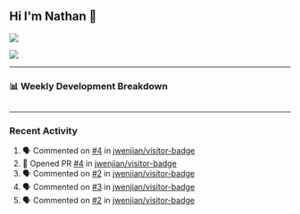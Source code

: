 ## Hi I'm Nathan 👋

![](https://visitor-badge.laobi.icu/badge?page_id=nathan13888.visiter.badge)

![](https://github-readme-stats.vercel.app/api?username=Nathan13888&show_icons=true&title_color=fff&icon_color=87CEFA&text_color=9f9f9f&bg_color=151515)

---

### 📊 Weekly Development Breakdown
<!--START_SECTION:waka-->
```text

```
<!--END_SECTION:waka-->

---

### Recent Activity

<!--START_SECTION:activity-->
1. 🗣 Commented on [#4](https://github.com//jwenjian/visitor-badge/issues/4) in [jwenjian/visitor-badge](https://github.com//jwenjian/visitor-badge)
2. 💪 Opened PR [#4](https://github.com//jwenjian/visitor-badge/pull/4) in [jwenjian/visitor-badge](https://github.com//jwenjian/visitor-badge)
3. 🗣 Commented on [#2](https://github.com//jwenjian/visitor-badge/issues/2) in [jwenjian/visitor-badge](https://github.com//jwenjian/visitor-badge)
4. 🗣 Commented on [#3](https://github.com//jwenjian/visitor-badge/issues/3) in [jwenjian/visitor-badge](https://github.com//jwenjian/visitor-badge)
5. 🗣 Commented on [#2](https://github.com//jwenjian/visitor-badge/issues/2) in [jwenjian/visitor-badge](https://github.com//jwenjian/visitor-badge)
<!--END_SECTION:activity-->
